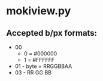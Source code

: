 # mokiview.py

## Accepted b/px formats:

* 00 
  * 0 = #000000 
  * 1 = #FFFFFF
* 01 - byte = RRGGBBAA
* 03 - RR GG BB